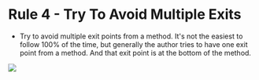# Rule 4 - Try To Avoid Multiple Exits

* Try to avoid multiple exit points from a method. It's not the easiest to follow 100% of the time, but generally the author tries to have one exit point from a method. And that exit point is at the bottom of the method.

![](D:\src\Personal\csharp-programming-paradigms\5_crafting-csharp-code\11_rule-4.png)